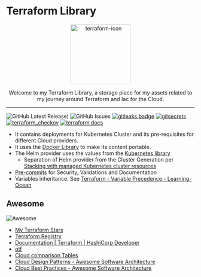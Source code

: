# Terraform Library

<p align="center">
  <img alt="terraform-icon" src="https://icons-for-free.com/iconfiles/png/512/Terraform-1329545833434920628.png" height="160" />
  <p align="center">Welcome to my Terraform Library, a storage place for my assets related to my journey around Terraform and Iac for the Cloud.</p>
</p>

---

![GitHub Latest Release)](https://img.shields.io/github/v/release/carlosrodlop/terraform-lib?logo=github) ![GitHub Issues](https://img.shields.io/github/issues/carlosrodlop/terraform-lib?logo=github) [![gitleaks badge](https://img.shields.io/badge/protected%20by-gitleaks-blue)](https://github.com/zricethezav/gitleaks#pre-commit) [![gitsecrets](https://img.shields.io/badge/protected%20by-gitsecrets-blue)](https://github.com/awslabs/git-secrets) [![terraform_checkov](https://img.shields.io/badge/protected%20by-checkov-blue)](https://github.com/bridgecrewio/checkov) [![terraform docs](https://img.shields.io/badge/docs%20by-terraformdocs-blue)](https://github.com/terraform-docs/terraform-docs/)

- It contains deployments for Kubernetes Cluster and its pre-requisites for different Cloud providers.
- It uses the [Docker Library](https://github.com/carlosrodlop/docker-lib) to make its content portable.
- The Helm provider uses the values from the [Kubernetes library](https://github.com/carlosrodlop/K8s-lib)
  - Separation of Helm provider from the Cluster Generation per [Stacking with managed Kubernetes cluster resources](https://registry.terraform.io/providers/hashicorp/kubernetes/latest/docs#stacking-with-managed-kubernetes-cluster-resources)
- [Pre-commits](.pre-commit-config.yaml) for Security, Validations and Documentation
- Variables inheritance. See [Terraform - Variable Precedence - Learning-Ocean](https://learning-ocean.com/tutorials/terraform/terraform-variable-precedence)

## Awesome

![Awesome](https://cdn.rawgit.com/sindresorhus/awesome/d7305f38d29fed78fa85652e3a63e154dd8e8829/media/badge.svg)

- [My Terraform Stars](https://github.com/stars/carlosrodlop/lists/iac-terraform)
- [Terraform Registry](https://registry.terraform.io/)
- [Documentation | Terraform | HashiCorp Developer](https://developer.hashicorp.com/terraform/docs)
- [otf](https://docs.otf.ninja/en/latest/)
- [Cloud comparison Tables](https://media.licdn.com/dms/image/C5622AQEWNRJe_IJN1Q/feedshare-shrink_2048_1536/0/1678887625639?e=1681948800&v=beta&t=izj3rSdiOc4iMoqd8UuYScEzZXp6epoSSb7x9tFLFOc)
- [Cloud Design Patterns - Awesome Software Architecture](https://awesome-architecture.com/cloud-design-patterns/cloud-design-patterns/)
- [Cloud Best Practices - Awesome Software Architecture](https://awesome-architecture.com/cloud-best-practices/)
